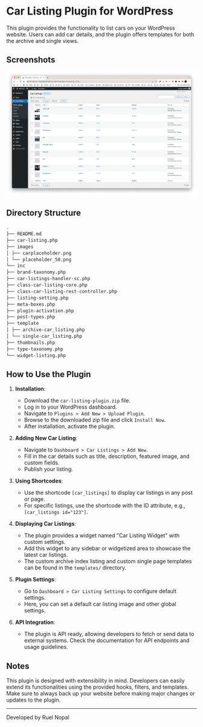 # Car Listing Plugin for WordPress

This plugin provides the functionality to list cars on your WordPress website. Users can add car details, and the plugin offers templates for both the archive and single views.

## Screenshots

![Car Listing Example](./images/screenshot_1.png)

## Directory Structure

```bash
.
├── README.md
├── car-listing.php
├── images
│ ├── carplaceholder.png
│ └── placeholder_50.png
└── inc
├── brand-taxonomy.php
├── car-listings-handler-sc.php
├── class-car-listing-core.php
├── class-car-listing-rest-controller.php
├── listing-setting.php
├── meta-boxes.php
├── plugin-activation.php
├── post-types.php
├── template
│ ├── archive-car_listing.php
│ └── single-car_listing.php
├── thumbnails.php
├── type-taxonomy.php
└── widget-listing.php
```

## How to Use the Plugin

1. **Installation**:

   - Download the `car-listing-plugin.zip` file.
   - Log in to your WordPress dashboard.
   - Navigate to `Plugins > Add New > Upload Plugin`.
   - Browse to the downloaded zip file and click `Install Now`.
   - After installation, activate the plugin.

2. **Adding New Car Listing**:

   - Navigate to `Dashboard > Car Listings > Add New`.
   - Fill in the car details such as title, description, featured image, and custom fields.
   - Publish your listing.

3. **Using Shortcodes**:

   - Use the shortcode `[car_listings]` to display car listings in any post or page.
   - For specific listings, use the shortcode with the ID attribute, e.g., `[car_listings id="123"]`.

4. **Displaying Car Listings**:

   - The plugin provides a widget named "Car Listing Widget" with custom settings.
   - Add this widget to any sidebar or widgetized area to showcase the latest car listings.
   - The custom archive index listing and custom single page templates can be found in the `templates/` directory.

5. **Plugin Settings**:

   - Go to `Dashboard > Car Listing Settings` to configure default settings.
   - Here, you can set a default car listing image and other global settings.

6. **API Integration**:
   - The plugin is API ready, allowing developers to fetch or send data to external systems. Check the documentation for API endpoints and usage guidelines.

## Notes

This plugin is designed with extensibility in mind. Developers can easily extend its functionalities using the provided hooks, filters, and templates. Make sure to always back up your website before making major changes or updates to the plugin.

---

Developed by Ruel Nopal
